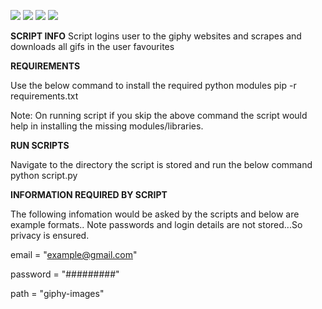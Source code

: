 ![](https://img.shields.io/badge/Tools-selenium-informational?style=flat&logo=python&logoColor=white&color=2bbc8a)
![](https://img.shields.io/badge/Tools-requests-informational?style=flat&logo=python&logoColor=white&color=2bbc8a)
![](https://img.shields.io/badge/Tools-BeautifulSoup-informational?style=flat&logo=python&logoColor=white&color=2bbc8a)
![](https://img.shields.io/badge/Code-Python-informational?style=flat&logo=python&logoColor=white&color=2bbc8a)

**SCRIPT INFO**
Script logins user to the giphy websites and scrapes and downloads all gifs in the user favourites 


**REQUIREMENTS**

Use the below command to install the required python modules
pip -r requirements.txt

Note: On running script if you skip the above command the script would help in installing the missing modules/libraries.



**RUN SCRIPTS**

Navigate to the directory the script is stored and run the below command
python script.py


**INFORMATION REQUIRED BY SCRIPT**

The following infomation would be asked by the scripts and below are example formats.. Note passwords and login details are not stored...So privacy is ensured.


email = "example@gmail.com"

password = "#########"

path = "giphy-images"


